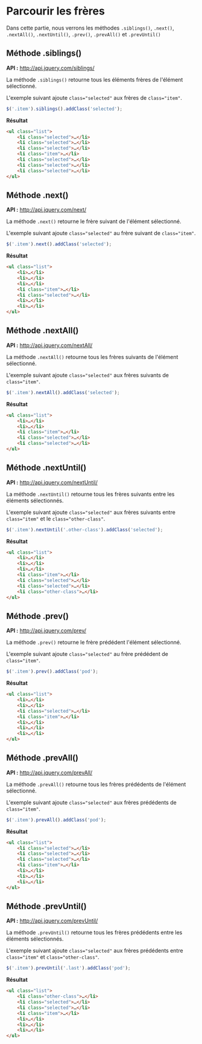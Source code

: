 # Parcourir les frères

Dans cette partie, nous verrons les méthodes `.siblings()`, `.next()`, `.nextAll()`, `.nextUntil()`, `.prev()`, `.prevAll()` et `.prevUntil()`

## Méthode .siblings()

**API :** http://api.jquery.com/siblings/

La méthode `.siblings()` retourne tous les éléments frères de l'élément sélectionné.

L'exemple suivant ajoute `class="selected"` aux frères de `class="item"`.

```js
$('.item').siblings().addClass('selected');
```

**Résultat**

```html
<ul class="list">
    <li class="selected">…</li>
	<li class="selected">…</li>
	<li class="selected">…</li>
	<li class="item">…</li>
	<li class="selected">…</li>
	<li class="selected">…</li>
	<li class="selected">…</li>
</ul>
```


## Méthode .next()

**API :** http://api.jquery.com/next/

La méthode `.next()` retourne le frère suivant de l'élément sélectionné.

L'exemple suivant ajoute `class="selected"` au frère suivant de `class="item"`.

```js
$('.item').next().addClass('selected');
````

**Résultat**

```html
<ul class="list">
	<li>…</li>
	<li>…</li>
	<li>…</li>
	<li class="item">…</li>
	<li class="selected">…</li>
	<li>…</li>
	<li>…</li>
</ul>
```


## Méthode .nextAll()

**API :** http://api.jquery.com/nextAll/

La méthode `.nextAll()` retourne tous les frères suivants de l'élément sélectionné.

L'exemple suivant ajoute `class="selected"` aux frères suivants de `class="item"`.

```js
$('.item').nextAll().addClass('selected');
```

**Résultat**

```html
<ul class="list">
	<li>…</li>
	<li>…</li>
	<li class="item">…</li>
	<li class="selected">…</li>
	<li class="selected">…</li>
</ul>
```

## Méthode .nextUntil()

**API :** http://api.jquery.com/nextUntil/

La méthode `.nextUntil()` retourne tous les frères suivants entre les éléments sélectionnés.

L'exemple suivant ajoute `class="selected"` aux frères suivants entre `class="item"` et le `class="other-class"`.

```js
$('.item').nextUntil('.other-class').addClass('selected');
```

**Résultat**

```html
<ul class="list">
    <li>…</li>
	<li>…</li>
	<li>…</li>
	<li class="item">…</li>
	<li class="selected">…</li>
	<li class="selected">…</li>
	<li class="other-class">…</li>
</ul>
```

## Méthode .prev()

**API :** http://api.jquery.com/prev/

La méthode `.prev()` retourne le frère prédédent l'élément sélectionné.

L'exemple suivant ajoute `class="selected"` au frère prédédent de `class="item"`.

```js
$('.item').prev().addClass('pod');
```

**Résultat**

```html
<ul class="list">
    <li>…</li>
	<li>…</li>
	<li class="selected">…</li>
	<li class="item">…</li>
	<li>…</li>
	<li>…</li>
	<li>…</li>
</ul>
```

## Méthode .prevAll()

**API :** http://api.jquery.com/prevAll/

La méthode `.prevAll()` retourne tous les frères prédédents de l'élément sélectionné.

L'exemple suivant ajoute `class="selected"` aux frères prédédents de `class="item"`.

```js
$('.item').prevAll().addClass('pod');
```

**Résultat**

```html
<ul class="list">
	<li class="selected">…</li>
	<li class="selected">…</li>
	<li class="selected">…</li>
	<li class="item">…</li>
	<li>…</li>
	<li>…</li>
	<li>…</li>
</ul>
```

## Méthode .prevUntil()

**API :** http://api.jquery.com/prevUntil/

La méthode `.prevUntil()` retourne tous les frères prédédents entre les éléments sélectionnés.

L'exemple suivant ajoute `class="selected"` aux frères prédédents entre `class="item"` et `class="other-class"`.

```js
$('.item').prevUntil('.last').addClass('pod');
```

**Résultat**

```html
<ul class="list">
    <li class="other-class">…</li>
	<li class="selected">…</li>
	<li class="selected">…</li>
	<li class="item">…</li>
    <li>…</li>
	<li>…</li>
	<li>…</li>
</ul>
```
